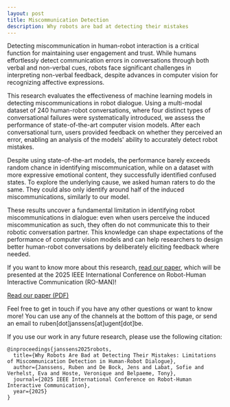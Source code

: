 ```yaml
---
layout: post
title: Miscommunication Detection
description: Why robots are bad at detecting their mistakes
---
```


Detecting miscommunication in human-robot interaction is a critical function for maintaining user engagement and trust. While humans effortlessly detect communication errors in conversations through both verbal and non-verbal cues, robots face significant challenges in interpreting non-verbal feedback, despite advances in computer vision for recognizing affective expressions.

This research evaluates the effectiveness of machine learning models in detecting miscommunications in robot dialogue. Using a multi-modal dataset of 240 human-robot conversations, where four distinct types of conversational failures were systematically introduced, we assess the performance of state-of-the-art computer vision models. After each conversational turn, users provided feedback on whether they perceived an error, enabling an analysis of the models' ability to accurately detect robot mistakes.

Despite using state-of-the-art models, the performance barely exceeds random chance in identifying miscommunication, while on a dataset with more expressive emotional content, they successfully identified confused states. To explore the underlying cause, we asked human raters to do the same. They could also only identify around half of the induced miscommunications, similarly to our model.

These results uncover a fundamental limitation in identifying robot miscommunications in dialogue: even when users perceive the induced miscommunication as such, they often do not communicate this to their robotic conversation partner. This knowledge can shape expectations of the performance of computer vision models and can help researchers to design better human-robot conversations by deliberately eliciting feedback where needed.

If you want to know more about this research, [read our paper](../../miscommunication-detection/roman-miscommunication-detection.pdf), which will be presented at the 2025 IEEE International Conference on Robot-Human Interactive Communication (RO-MAN)!

<a href="../../miscommunication-detection/roman-miscommunication-detection.pdf" class="button">Read our paper (PDF)</a>

Feel free to get in touch if you have any other questions or want to know more! You can use any of the channels at the bottom of this page, or send an email to ruben[dot]janssens[at]ugent[dot]be.

If you use our work in any future research, please use the following citation:

~~~~
@inproceedings{janssens2025robots,
  title={Why Robots Are Bad at Detecting Their Mistakes: Limitations of Miscommunication Detection in Human-Robot Dialogue},
  author={Janssens, Ruben and De Bock, Jens and Labat, Sofie and Verhelst, Eva and Hoste, Veronique and Belpaeme, Tony},
  journal={2025 IEEE International Conference on Robot-Human Interactive Communication},
  year={2025}
}
~~~~